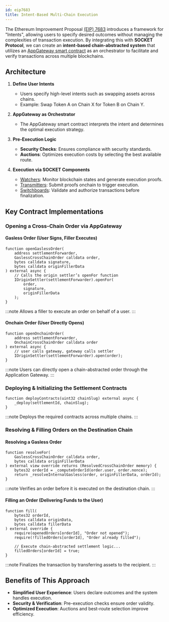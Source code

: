 ```yaml
---
id: eip7683
title: Intent-Based Multi-Chain Execution
---
```


The Ethereum Improvement Proposal [(EIP) 7683](https://eips.ethereum.org/EIPS/eip-7683) introduces a framework for "Intents", allowing users to specify desired outcomes without managing the complexities of transaction execution. By integrating this with **SOCKET Protocol**, we can create an **intent-based chain-abstracted system** that utilizes an [AppGateway smart contract](/writing-apps#architecture-overview) as an orchestrator to facilitate and verify transactions across multiple blockchains.

## Architecture

1. **Define User Intents**
   - Users specify high-level intents such as swapping assets across chains.
   - Example: Swap Token A on Chain X for Token B on Chain Y.

2. **AppGateway as Orchestrator**
   - The AppGateway smart contract interprets the intent and determines the optimal execution strategy.

3. **Pre-Execution Logic**
   - **Security Checks**: Ensures compliance with security standards.
   - **Auctions**: Optimizes execution costs by selecting the best available route.

4. **Execution via SOCKET Components**
   - [Watchers](/watchers): Monitor blockchain states and generate execution proofs.
   - [Transmitters](/transmitters): Submit proofs onchain to trigger execution.
   - [Switchboards](/switchboards): Validate and authorize transactions before finalization.

## Key Contract Implementations

### Opening a Cross-Chain Order via AppGateway

#### Gasless Order (User Signs, Filler Executes)
```solidity
function openGaslessOrder(
    address settlementForwarder,
    GaslessCrossChainOrder calldata order,
    bytes calldata signature,
    bytes calldata originFillerData
) external async {
    // Calls the origin settler’s openFor function
    IOriginSettler(settlementForwarder).openFor(
        order,
        signature,
        originFillerData
    );
}
```
:::note
Allows a filler to execute an order on behalf of a user.
:::

#### Onchain Order (User Directly Opens)
```solidity
function openOnchainOrder(
    address settlementForwarder,
    OnchainCrossChainOrder calldata order
) external async {
    // user calls gateway, gateway calls settler
    IOriginSettler(settlementForwarder).open(order);
}
```
:::note
Users can directly open a chain-abstracted order through the Application Gateway.
:::

### Deploying & Initializing the Settlement Contracts

```solidity
function deployContracts(uint32 chainSlug) external async {
    _deploy(settlementId, chainSlug);
}
```
:::note
Deploys the required contracts across multiple chains.
:::

### Resolving & Filling Orders on the Destination Chain

#### Resolving a Gasless Order
```solidity
function resolveFor(
    GaslessCrossChainOrder calldata order,
    bytes calldata originFillerData
) external view override returns (ResolvedCrossChainOrder memory) {
    bytes32 orderId = _computeOrderId(order.user, order.nonce);
    return _resolveInternalGasless(order, originFillerData, orderId);
}
```
:::note
Verifies an order before it is executed on the destination chain.
:::

#### Filling an Order (Delivering Funds to the User)
```solidity
function fill(
    bytes32 orderId,
    bytes calldata originData,
    bytes calldata fillerData
) external override {
    require(openedOrders[orderId], "Order not opened");
    require(!filledOrders[orderId], "Order already filled");

    // Execute chain-abstracted settlement logic...
    filledOrders[orderId] = true;
}
```
:::note
Finalizes the transaction by transferring assets to the recipient.
:::

## Benefits of This Approach

- **Simplified User Experience**: Users declare outcomes and the system handles execution.
- **Security & Verification**: Pre-execution checks ensure order validity.
- **Optimized Execution**: Auctions and best-route selection improve efficiency.
